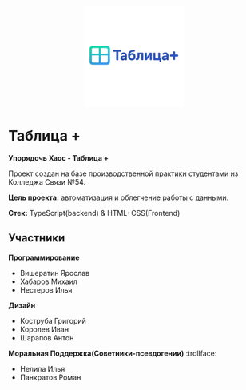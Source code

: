 <p align="center">
    <img src="./frontend/logo.png" alt="Таблица+ Логотип" width="200"/>
</p>

# Таблица +

**Упорядочь Хаос - Таблица +**

Проект создан на базе производственной практики студентами из Колледжа Связи №54.

**Цель проекта:** автоматизация и облегчение работы с данными.

**Стек:** TypeScript(backend) & HTML+CSS(Frontend)

## Участники

**Программирование**

- Вишератин Ярослав
- Хабаров Михаил
- Нестеров Илья

**Дизайн**

- Коструба Григорий
- Королев Иван
- Шарапов Антон

**Моральная Поддержка(Советники-псевдогении)** :trollface:

- Нелипа Илья
- Панкратов Роман